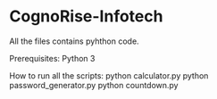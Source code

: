 # CognoRise-Infotech

All the files contains pyhthon code.

Prerequisites:
Python 3

How to run all the scripts:
python calculator.py
python password_generator.py
python countdown.py

